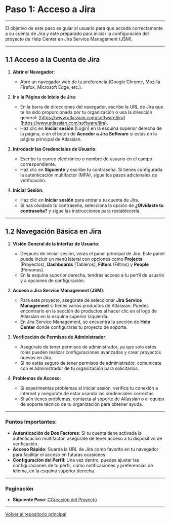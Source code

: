 # Paso 1: Acceso a Jira

---

El objetivo de este paso es guiar al usuario para que acceda correctamente a su cuenta de Jira y esté preparado para iniciar la configuración del proyecto de Help Center en Jira Service Management (JSM).

---

## 1.1 Acceso a la Cuenta de Jira

1. **Abrir el Navegador**:
   - Abre un navegador web de tu preferencia (Google Chrome, Mozilla Firefox, Microsoft Edge, etc.).

2. **Ir a la Página de Inicio de Jira**:
   - En la barra de direcciones del navegador, escribe la URL de Jira que te ha sido proporcionada por tu organización o usa la dirección general: [https://www.atlassian.com/software/jira](https://www.atlassian.com/software/jira).
   - Haz clic en **Iniciar sesión** (Login) en la esquina superior derecha de la página, o en el botón de **Acceder a Jira Software** si estás en la página principal de Atlassian.

3. **Introducir las Credenciales de Usuario**:
   - Escribe tu correo electrónico o nombre de usuario en el campo correspondiente.
   - Haz clic en **Siguiente** y escribe tu contraseña. Si tienes configurada la autenticación multifactor (MFA), sigue los pasos adicionales de verificación.

4. **Iniciar Sesión**:
   - Haz clic en **Iniciar sesión** para entrar a tu cuenta de Jira.
   - Si has olvidado tu contraseña, selecciona la opción de **¿Olvidaste tu contraseña?** y sigue las instrucciones para restablecerla.

---

## 1.2 Navegación Básica en Jira

1. **Visión General de la Interfaz de Usuario**:
   - Después de iniciar sesión, verás el panel principal de Jira. Este panel puede incluir un menú lateral con opciones como **Projects** (Proyectos), **Dashboards** (Tableros), **Filters** (Filtros) y **People** (Personas).
   - En la esquina superior derecha, tendrás acceso a tu perfil de usuario y a opciones de configuración.

2. **Acceso a Jira Service Management (JSM)**:
   - Para este proyecto, asegúrate de seleccionar **Jira Service Management** si tienes varios productos de Atlassian. Puedes encontrarlo en la sección de productos al hacer clic en el logo de Atlassian en la esquina superior izquierda.
   - En Jira Service Management, se encuentra la sección de **Help Center** donde configurarás tu proyecto de soporte.

3. **Verificación de Permisos de Administrador**:
   - Asegúrate de tener permisos de administrador, ya que solo estos roles pueden realizar configuraciones avanzadas y crear proyectos nuevos en Jira.
   - Si no estás seguro de tener permisos de administrador, comunícate con el administrador de tu organización para solicitarlos.

4. **Problemas de Acceso**:
   - Si experimentas problemas al iniciar sesión, verifica tu conexión a internet y asegúrate de estar usando las credenciales correctas.
   - Si aún tienes problemas, contacta al soporte de Atlassian o al equipo de soporte técnico de tu organización para obtener ayuda.

---

### Puntos Importantes:

- **Autenticación de Dos Factores**: Si tu cuenta tiene activada la autenticación multifactor, asegúrate de tener acceso a tu dispositivo de verificación.
- **Acceso Rápido**: Guarda la URL de Jira como favorito en tu navegador para facilitar el acceso en futuras ocasiones.
- **Configuración del Perfil**: Una vez dentro, puedes ajustar las configuraciones de tu perfil, como notificaciones y preferencias de idioma, en la esquina superior derecha.

---

### Paginación

- **Siguiente Paso**: [CCreación del Proyecto](Paso-2.md)

---

[Volver al repositorio principal](https://carloslhg.github.io/Repositorio)
